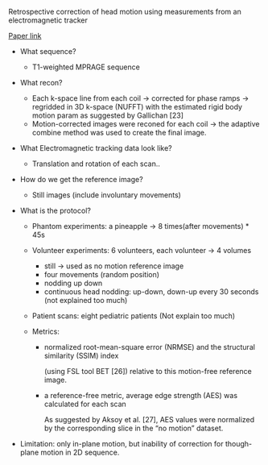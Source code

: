 Retrospective correction of head motion using measurements from an electromagnetic tracker

[Paper link](https://europepmc.org/backend/ptpmcrender.fcgi?accid=PMC6824937&blobtype=pdf)

- What sequence?
    - T1-weighted MPRAGE sequence
- What recon?
    - Each k-space line from each coil -> corrected for phase ramps -> regridded in 3D k-space (NUFFT) with the estimated rigid body motion param as suggested by Gallichan [23]
    - Motion-corrected images were reconed for each coil -> the adaptive combine method was used to create the final image.
- What Electromagnetic tracking data look like?
    - Translation and rotation of each scan..
- How do we get the reference image?
    - Still images (include involuntary movements)
- What is the protocol?
    
    - Phantom experiments: a pineapple -> 8 times(after movements) \* 45s
    - Volunteer experiments: 6 volunteers, each volunteer -> 4 volumes
        
        - still -> used as no motion reference image
        - four movements (random position)
        - nodding up down
        - continuous head nodding: up-down, down-up every 30 seconds (not explained too much)
    - Patient scans: eight pediatric patients (Not explain too much)
        
    - Metrics:
        
        - normalized root-mean-square error (NRMSE) and the structural similarity (SSIM) index
            
            (using FSL tool BET [26]) relative to this motion-free reference image.
            
        - a reference-free metric, average edge strength (AES) was calculated for each scan
            
            As suggested by Aksoy et al. [27], AES values were normalized by the corresponding slice in the “no motion” dataset.
            
- Limitation: only in-plane motion, but inability of correction for though-plane motion in 2D sequence.
